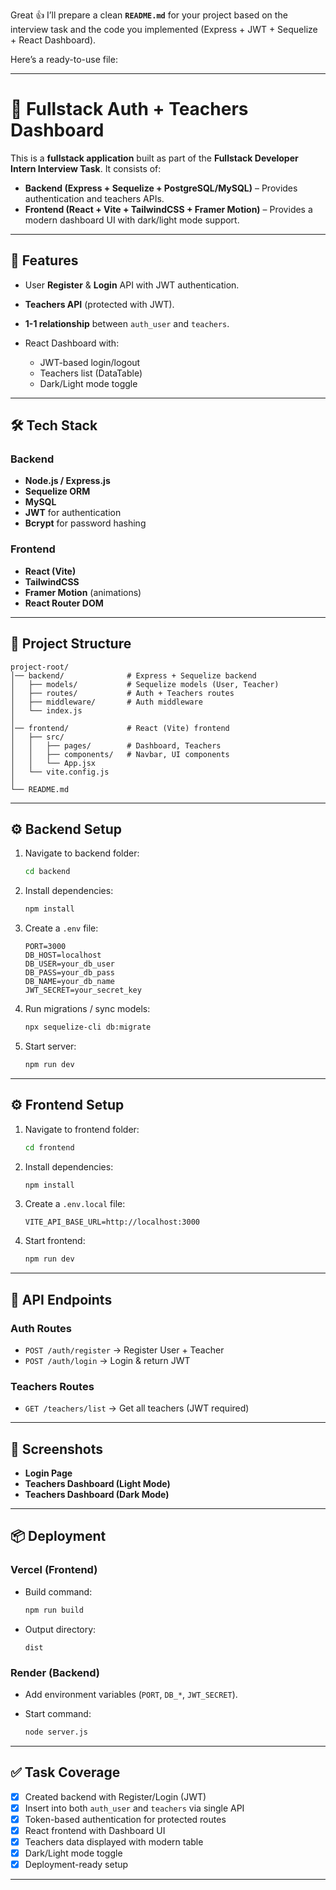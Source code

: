 Great 👍 I’ll prepare a clean **`README.md`** for your project based on the interview task and the code you implemented (Express + JWT + Sequelize + React Dashboard).

Here’s a ready-to-use file:

---

# 📘 Fullstack Auth + Teachers Dashboard

This is a **fullstack application** built as part of the **Fullstack Developer Intern Interview Task**.
It consists of:

* **Backend (Express + Sequelize + PostgreSQL/MySQL)** – Provides authentication and teachers APIs.
* **Frontend (React + Vite + TailwindCSS + Framer Motion)** – Provides a modern dashboard UI with dark/light mode support.

---

## 🚀 Features

* User **Register** & **Login** API with JWT authentication.
* **Teachers API** (protected with JWT).
* **1-1 relationship** between `auth_user` and `teachers`.
* React Dashboard with:

  * JWT-based login/logout
  * Teachers list (DataTable)
  * Dark/Light mode toggle

---

## 🛠 Tech Stack

### Backend

* **Node.js / Express.js**
* **Sequelize ORM**
* **MySQL**
* **JWT** for authentication
* **Bcrypt** for password hashing

### Frontend

* **React (Vite)**
* **TailwindCSS**
* **Framer Motion** (animations)
* **React Router DOM**

---

## 📂 Project Structure

```
project-root/
│── backend/              # Express + Sequelize backend
│   ├── models/           # Sequelize models (User, Teacher)
│   ├── routes/           # Auth + Teachers routes
│   ├── middleware/       # Auth middleware
│   └── index.js
│
│── frontend/             # React (Vite) frontend
│   ├── src/
│   │   ├── pages/        # Dashboard, Teachers
│   │   ├── components/   # Navbar, UI components
│   │   └── App.jsx
│   └── vite.config.js
│
└── README.md
```

---

## ⚙️ Backend Setup

1. Navigate to backend folder:

   ```sh
   cd backend
   ```
2. Install dependencies:

   ```sh
   npm install
   ```
3. Create a `.env` file:

   ```env
   PORT=3000
   DB_HOST=localhost
   DB_USER=your_db_user
   DB_PASS=your_db_pass
   DB_NAME=your_db_name
   JWT_SECRET=your_secret_key
   ```
4. Run migrations / sync models:

   ```sh
   npx sequelize-cli db:migrate
   ```
5. Start server:

   ```sh
   npm run dev
   ```

---

## ⚙️ Frontend Setup

1. Navigate to frontend folder:

   ```sh
   cd frontend
   ```
2. Install dependencies:

   ```sh
   npm install
   ```
3. Create a `.env.local` file:

   ```env
   VITE_API_BASE_URL=http://localhost:3000
   ```
4. Start frontend:

   ```sh
   npm run dev
   ```

---

## 🔑 API Endpoints

### Auth Routes

* `POST /auth/register` → Register User + Teacher
* `POST /auth/login` → Login & return JWT

### Teachers Routes

* `GET /teachers/list` → Get all teachers (JWT required)

---

## 📸 Screenshots

* **Login Page**
* **Teachers Dashboard (Light Mode)**
* **Teachers Dashboard (Dark Mode)**

---

## 📦 Deployment

### Vercel (Frontend)

* Build command:

  ```sh
  npm run build
  ```
* Output directory:

  ```
  dist
  ```

### Render (Backend)

* Add environment variables (`PORT`, `DB_*`, `JWT_SECRET`).
* Start command:

  ```sh
  node server.js
  ```

---

## ✅ Task Coverage

* [x] Created backend with Register/Login (JWT)
* [x] Insert into both `auth_user` and `teachers` via single API
* [x] Token-based authentication for protected routes
* [x] React frontend with Dashboard UI
* [x] Teachers data displayed with modern table
* [x] Dark/Light mode toggle
* [x] Deployment-ready setup

---
